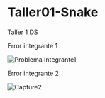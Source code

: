 # Taller01-Snake
Taller 1 DS


Error integrante 1

![Problema Integrante1](https://github.com/ItsDiegoTBG/Taller01-Snake/assets/117414409/7be87c09-1e4a-4c8b-89a1-ed81f59c7413)

Error integrante 2

![Capture2](https://github.com/ItsDiegoTBG/Taller01-Snake/assets/85595299/90db0f54-1bdc-494a-9010-96f5b030dbe5)
